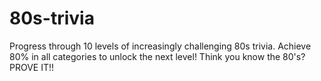 # 80s-trivia
Progress through 10 levels of increasingly challenging 80s trivia. Achieve 80% in all categories to unlock the next level!
Think you know the 80's? PROVE IT!!
